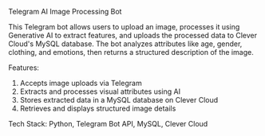 Telegram AI Image Processing Bot

This Telegram bot allows users to upload an image, processes it using Generative AI to extract features, and uploads the processed data to Clever Cloud's MySQL database. The bot analyzes attributes like age, gender, clothing, and emotions, then returns a structured description of the image.

Features:
1. Accepts image uploads via Telegram
2. Extracts and processes visual attributes using AI
3. Stores extracted data in a MySQL database on Clever Cloud
4. Retrieves and displays structured image details

Tech Stack: Python, Telegram Bot API, MySQL, Clever Cloud
